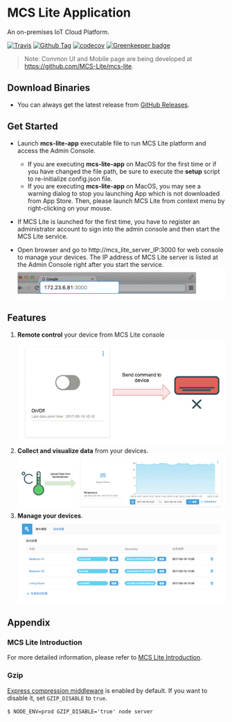 # MCS Lite Application
An on-premises IoT Cloud Platform.

[![Travis][build-badge]][build] [![Github Tag][githubTag-badge]][githubTag] [![codecov](https://codecov.io/gh/MCS-Lite/mcs-lite-app/branch/master/graph/badge.svg)](https://codecov.io/gh/MCS-Lite/mcs-lite-app) [![Greenkeeper badge](https://badges.greenkeeper.io/MCS-Lite/mcs-lite-app.svg)](https://greenkeeper.io/)

> Note: Common UI and Mobile page are being developed at https://github.com/MCS-Lite/mcs-lite.

## Download Binaries
* You can always get the latest release from [GitHub Releases](https://github.com/MCS-Lite/mcs-lite-app/releases/latest).


## Get Started
* Launch **mcs-lite-app** executable file to run MCS Lite platform and access the Admin Console.
	* If you are executing **mcs-lite-app** on MacOS for the first time or if you have changed the file path, be sure to execute the **setup** script to re-initialize config.json file.
   * If you are executing **mcs-lite-app** on MacOS, you may see a warning dialog to stop you launching App which is not downloaded from App Store. Then, please launch MCS Lite from context menu by right-clicking on your mouse.
   
* If MCS Lite is launched for the first time, you have to register an administrator account to sign into the admin console and then start the MCS Lite service.

* Open browser and go to http://mcs_lite_server_IP:3000 for web console to manage your devices. The IP address of MCS Lite server is listed at the Admin Console right after you start the service.
![](./docs/images/mcs_lite_url.png)

## Features
1. **Remote control** your device from MCS Lite console
![](./docs/images/mcs_remote_control_onoff.gif)
2. **Collect and visualize data** from your devices.
![](./docs/images/mcs_lite_data_upload.png)
3. **Manage your devices**.
![](./docs/images/device_management.png)


## Appendix
### MCS Lite Introduction
For more detailed information, please refer to [MCS Lite Introduction](http://mcs-lite-introduction.netlify.com/). 

### Gzip
[Express compression middleware](https://github.com/expressjs/compression#expressconnect) is enabled by default. If you want to disable it, set `GZIP_DISABLE` to `true`.

```
$ NODE_ENV=prod GZIP_DISABLE='true' node server
```


[build-badge]: https://img.shields.io/travis/MCS-Lite/mcs-lite-app/master.svg?style=flat-square
[build]: https://travis-ci.org/MCS-Lite/mcs-lite-app
[githubTag-badge]: https://img.shields.io/github/tag/MCS-Lite/mcs-lite-app.svg?style=flat-square
[githubTag]: https://github.com/MCS-Lite/mcs-lite-app/releases